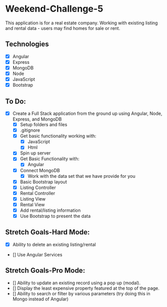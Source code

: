 # Weekend-Challenge-5

This application is for a real estate company.  Working with existing listing and rental data - users may find homes for sale or rent.  

## Technologies 

- [x] Angular
- [x] Express
- [x] MongoDB
- [x] Node
- [x] JavaScript
- [x] Bootstrap

## To Do:

- [x] Create a Full Stack application from the ground up using Angular, Node,      Express, and MongoDB
    - [X] Setup folders and files
    - [x] .gitignore
    - [x] Get basic functionality working with:
        - [x] JavaScript
        - [x] Html
    - [x] Spin up server
    - [x] Get Basic Functionality with:
        - [x] Angular
    - [x] Connect MongoDB
        - [x] Work with the data set that we have provide for you
    - [x] Basic Bootstrap layout
    - [x] Listing Controller
    - [x] Rental Controller
    - [x] Listing View
    - [x] Rental View
    - [x] Add rental/listing information
    - [x] Use Bootstrap to present the data

## Stretch Goals-Hard Mode:

- [x] Ability to delete an existing listing/rental
- [] Use Angular Services

## Stretch Goals-Pro Mode:

- [] Ability to update an existing record using a pop up (modal).
- [] Display the least expensive property featured at the top of the page.
- [] Ability to search or filter by various parameters (try doing this in         Mongo instead of Angular)